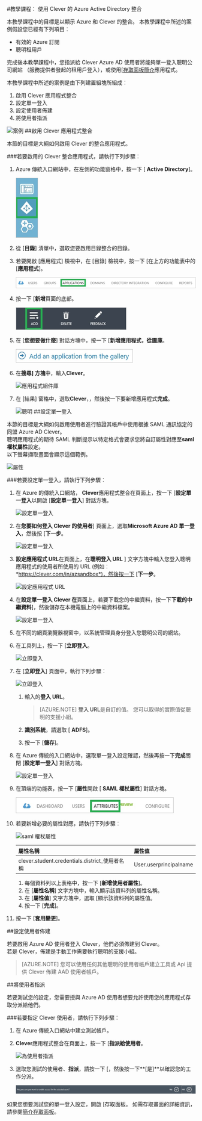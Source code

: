 <properties 
    pageTitle="教學課程︰ Azure Active Directory 整合 Clever |Microsoft Azure" 
    description="瞭解如何使用 Clever 與 Azure Active Directory 啟用單一登入，自動化佈建和更多 ！" 
    services="active-directory" 
    authors="jeevansd"  
    documentationCenter="na" 
    manager="femila"/>
<tags 
    ms.service="active-directory" 
    ms.devlang="na" 
    ms.topic="article" 
    ms.tgt_pltfrm="na" 
    ms.workload="identity" 
    ms.date="09/29/2016" 
    ms.author="jeedes" />

#<a name="tutorial-azure-active-directory-integration-with-clever"></a>教學課程︰ 使用 Clever 的 Azure Active Directory 整合

本教學課程中的目標是以顯示 Azure 和 Clever 的整合。 本教學課程中所述的案例假設您已經有下列項目︰

-   有效的 Azure 訂閱
-   聰明租用戶

完成後本教學課程中，您指派給 Clever Azure AD 使用者將能夠單一登入聰明公司網站 （服務提供者發起的租用戶登入），或使用[[存取面板簡介](active-directory-saas-access-panel-introduction.md)應用程式。

本教學課程中所述的案例是由下列建置組塊所組成︰

1.  啟用 Clever 應用程式整合
2.  設定單一登入
3.  設定使用者佈建
4.  將使用者指派

![案例](./media/active-directory-saas-clever-tutorial/IC798977.png "案例")
##<a name="enabling-the-application-integration-for-clever"></a>啟用 Clever 應用程式整合

本節的目標是大綱如何啟用 Clever 的整合應用程式。

###<a name="to-enable-the-application-integration-for-clever-perform-the-following-steps"></a>若要啟用的 Clever 整合應用程式，請執行下列步驟︰

1.  Azure 傳統入口網站中，在左側的功能窗格中，按一下 [ **Active Directory**]。

    ![Active Directory](./media/active-directory-saas-clever-tutorial/IC700993.png "Active Directory")

2.  從 [**目錄**] 清單中，選取您要啟用目錄整合的目錄。

3.  若要開啟 [應用程式] 檢視中，在 [目錄] 檢視中，按一下 [在上方的功能表中的 [**應用程式**]。

    ![應用程式](./media/active-directory-saas-clever-tutorial/IC700994.png "應用程式")

4.  按一下 [**新增**頁面的底部。

    ![新增應用程式](./media/active-directory-saas-clever-tutorial/IC749321.png "新增應用程式")

5.  在 [**您想要做什麼**] 對話方塊中，按一下 [**新增應用程式，從圖庫**。

    ![新增 gallerry 應用程式](./media/active-directory-saas-clever-tutorial/IC749322.png "新增 gallerry 應用程式")

6.  在**搜尋] 方塊**中，輸入**Clever**。

    ![應用程式組件庫](./media/active-directory-saas-clever-tutorial/IC798978.png "應用程式組件庫")

7.  在 [結果] 窗格中，選取**Clever**，，然後按一下要新增應用程式**完成**。

    ![聰明](./media/active-directory-saas-clever-tutorial/IC798979.png "聰明")
##<a name="configuring-single-sign-on"></a>設定單一登入

本節的目標是大綱如何啟用使用者進行驗證其帳戶中使用根據 SAML 通訊協定的同盟 Azure AD Clever。  
聰明應用程式的期待 SAML 判斷提示以特定格式會要求您將自訂屬性對應至**saml 權杖屬性**設定。  
以下螢幕擷取畫面會顯示這個範例。

![屬性](./media/active-directory-saas-clever-tutorial/IC798980.png "屬性")

###<a name="to-configure-single-sign-on-perform-the-following-steps"></a>若要設定單一登入，請執行下列步驟︰

1.  在 Azure 的傳統入口網站， **Clever**應用程式整合在頁面上，按一下 [**設定單一登入**以開啟 [**設定單一登入**] 對話方塊。

    ![設定單一登入](./media/active-directory-saas-clever-tutorial/IC784682.png "設定單一登入")

2.  在**您要如何登入 Clever 的使用者**] 頁面上，選取**Microsoft Azure AD 單一登入**，然後按 [**下一步**。

    ![設定單一登入](./media/active-directory-saas-clever-tutorial/IC798981.png "設定單一登入")

3.  **設定應用程式 URL**在頁面上，在**聰明登入 URL** ] 文字方塊中輸入您登入聰明應用程式的使用者所使用的 URL (例如︰ *https://clever.com/in/azsandbox*)，然後按一下 [**下一步**。

    ![設定應用程式 URL](./media/active-directory-saas-clever-tutorial/IC798982.png "設定應用程式 URL")

4.  在**設定單一登入 Clever 在**頁面上，若要下載您的中繼資料，按一下**下載的中繼資料**]，然後儲存在本機電腦上的中繼資料檔案。

    ![設定單一登入](./media/active-directory-saas-clever-tutorial/IC798983.png "設定單一登入")

5.  在不同的網頁瀏覽器視窗中，以系統管理員身分登入您聰明公司的網站。

6.  在工具列上，按一下 [**立即登入**。

    ![立即登入](./media/active-directory-saas-clever-tutorial/IC798984.png "立即登入")

7.  在 [**立即登入**] 頁面中，執行下列步驟︰

    ![立即登入](./media/active-directory-saas-clever-tutorial/IC798985.png "立即登入")

    1.  輸入的**登入 URL**。  

        >[AZURE.NOTE] **登入 URL**是自訂的值。
您可以取得的實際值從聰明的支援小組。

    2.  **識別系統**，請選取 [ **ADFS**]。
    3.  按一下 [**儲存**]。

8.  在 Azure 傳統的入口網站中，選取單一登入設定確認，然後再按一下**完成**關閉 [**設定單一登入**] 對話方塊。

    ![設定單一登入](./media/active-directory-saas-clever-tutorial/IC798986.png "設定單一登入")

9.  在頂端的功能表，按一下 [**屬性**開啟 [ **SAML 權杖屬性**] 對話方塊。

    ![屬性](./media/active-directory-saas-clever-tutorial/IC795920.png "屬性")

10. 若要新增必要的屬性對應，請執行下列步驟︰

    ![saml 權杖屬性](./media/active-directory-saas-clever-tutorial/IC795921.png "saml 權杖屬性")

  	|屬性名稱|屬性值|
  	|---|---|
  	|clever.student.credentials.district\_使用者名稱|User.userprincipalname|

    1.  每個資料列以上表格中，按一下 [**新增使用者屬性**]。
    2.  在 [**屬性名稱**] 文字方塊中，輸入顯示該資料列的屬性名稱。
    3.  在 [**屬性值**] 文字方塊中，選取 [顯示該資料列的屬性值。
    4.  按一下 [**完成**]。

11. 按一下 [**套用變更**]。

##<a name="configuring-user-provisioning"></a>設定使用者佈建

若要啟用 Azure AD 使用者登入 Clever，他們必須佈建到 Clever。  
若是 Clever，佈建是手動工作需要執行聰明的支援小組。

>[AZURE.NOTE] 您可以使用任何其他聰明的使用者帳戶建立工具或 Api 提供 Clever 佈建 AAD 使用者帳戶。

##<a name="assigning-users"></a>將使用者指派

若要測試您的設定，您需要授與 Azure AD 使用者想要允許使用您的應用程式存取分派給他們。

###<a name="to-assign-users-to-clever-perform-the-following-steps"></a>若要指定 Clever 使用者，請執行下列步驟︰

1.  在 Azure 傳統入口網站中建立測試帳戶。

2.  **Clever**應用程式整合在頁面上，按一下 [**指派給使用者**。

    ![為使用者指派](./media/active-directory-saas-clever-tutorial/IC798987.png "為使用者指派")

3.  選取您測試的使用者、**指派**，請按一下 [，然後按一下**[是]**以確認您的工作分派。

    ![[是]](./media/active-directory-saas-clever-tutorial/IC767830.png "[是]")

如果您想要測試您的單一登入設定，開啟 [存取面板。 如需存取畫面的詳細資訊，請參閱[簡介存取面板](active-directory-saas-access-panel-introduction.md)。

